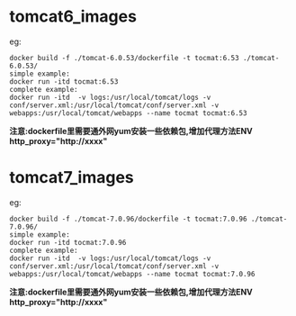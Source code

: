# tomcat6_images
eg:  
```
docker build -f ./tomcat-6.0.53/dockerfile -t tocmat:6.53 ./tomcat-6.0.53/
simple example:
docker run -itd tocmat:6.53
complete example:
docker run -itd  -v logs:/usr/local/tomcat/logs -v conf/server.xml:/usr/local/tomcat/conf/server.xml -v webapps:/usr/local/tomcat/webapps --name tocmat tocmat:6.53
```
**注意:dockerfile里需要通外网yum安装一些依赖包,增加代理方法ENV http_proxy="http://xxxx"**
# tomcat7_images
eg:
```
docker build -f ./tomcat-7.0.96/dockerfile -t tocmat:7.0.96 ./tomcat-7.0.96/
simple example:
docker run -itd tocmat:7.0.96
complete example:
docker run -itd  -v logs:/usr/local/tomcat/logs -v conf/server.xml:/usr/local/tomcat/conf/server.xml -v webapps:/usr/local/tomcat/webapps --name tocmat tocmat:7.0.96
```
**注意:dockerfile里需要通外网yum安装一些依赖包,增加代理方法ENV http_proxy="http://xxxx"**
